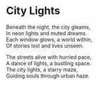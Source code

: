 # City Lights

Beneath the night, the city gleams,  
In neon lights and muted dreams.  
Each window glows, a world within,  
Of stories lost and lives unseen.  

The streets alive with hurried pace,  
A dance of lights, a bustling space.  
The city lights, a starry maze,  
Guiding souls through urban haze.
